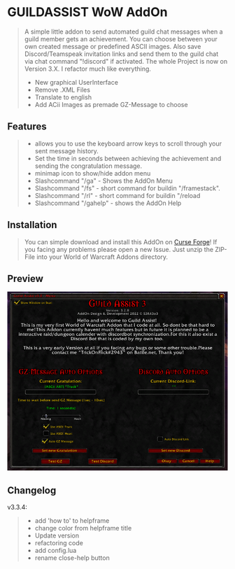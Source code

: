 # GUILDASSIST WoW AddOn #

>A simple little addon to send automated guild chat messages when a guild member gets an achievement. You can choose between your own created message or predefined ASCII images.
> Also save Discord/Teamspeak invitation links and send them to the guild chat via chat command "!discord" if activated.
> The whole Project is now on Version 3.X. I refactor much like everything.
>
> - New graphical UserInterface
> - Remove .XML Files
> - Translate to english
> - Add ACii Images as premade GZ-Message to choose

## Features ##

> - allows you to use the keyboard arrow keys to scroll through your sent message history.
> - Set the time in seconds between achieving the achievement and sending the congratulation message.
> - minimap icon to show/hide addon menu
> - Slashcommand "/ga" - Shows the AddOn Menu
> - Slashcommand "/fs" - short command for buildin "/framestack".
> - Slashcommand "/rl" - short command for buildin "/reload
> - Slashcommand "/gahelp" - shows the AddOn Help

## Installation ##

>You can simple download and install this AddOn on [Curse Forge](https://www.curseforge.com/wow/addons/guildassist)!
>If you facing any problems please open a new Issue.
>Just unzip the ZIP-File into your World of Warcraft Addons directory.

## Preview ##

![Graphical UI](img/GUI.png)

## Changelog ##

v3.3.4:

> - add 'how to' to helpframe
> - change color from helpframe title
> - Update version
> - refactoring code
> - add config.lua
> - rename close-help button
